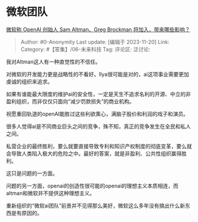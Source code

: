 # 微软团队
[微软称 OpenAI 创始人 Sam Altman、Greg Brockman 将加入，带来哪些影响？](https://www.zhihu.com/question/630962018/answer/3295878069)

> Author: #0-Anonymity
> Last update: [编辑于 2023-11-20]
> Link:
> Category: #【答集】/06-未来科技 
> Tag:
> 评论区:
> 泛讨论:

我对Altman这人有一种直觉性的不信任。

对微软的开发能力更是战略性的不看好。Ilya很可能是对的，ai这项事业需要更加虔诚的组织来追求。

如果有谁能最大限度的维护ai的安全性，一定是天生不追求名利的开源、中立的非盈利组织，而非仅仅只面向“减少罚款损失”的商业机构。

祝愿重回轨道的openAI能胜过这些利欲熏心，满脑子股价和利润的戏子和演员。

很多人觉得ai是不同商业巨头之间的竞争，殊不知，真正的竞争发生在全民和私人之间。

私营企业的最终胜利，要么就要直接导致专利和知识产权制度的彻底变革，要么就会导致人类陷入极大的危险之中。最好的答案，就是非盈利、公共性组织赢得胜利。

这只是问题的一方面。

问题的另一方面，openai的创造性很可能的openai的理想主义本质相连，而altman和微软并不提供这种理想主义。

重新组织的“微软ai团队”前景并不见得那么美好，微软这么多年没有搞出什么新东西是有原因的。